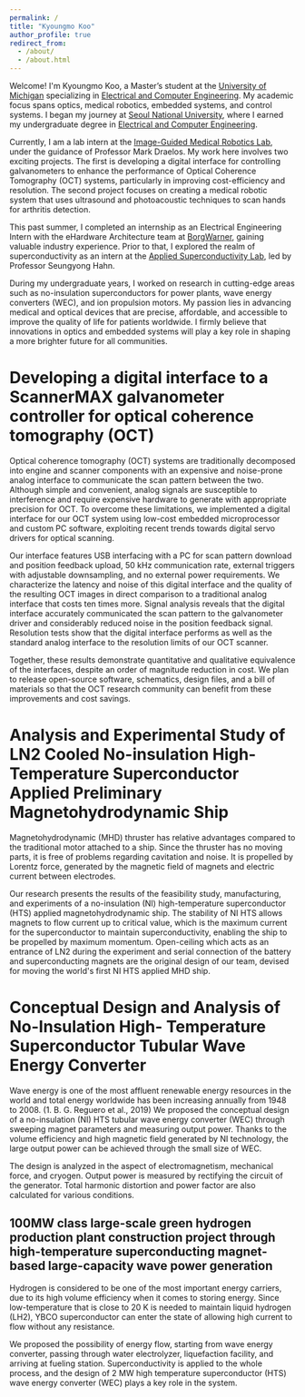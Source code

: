 ```yaml
---
permalink: /
title: "Kyoungmo Koo"
author_profile: true
redirect_from: 
  - /about/
  - /about.html
---
```


Welcome! I'm Kyoungmo Koo, a Master’s student at the [University of Michigan](https://umich.edu/) specializing in [Electrical and Computer Engineering](https://ece.engin.umich.edu/). My academic focus spans optics, medical robotics, embedded systems, and control systems. I began my journey at [Seoul National University](https://en.snu.ac.kr/index.html), where I earned my undergraduate degree in [Electrical and Computer Engineering](http://ee.snu.ac.kr/en).

Currently, I am a lab intern at the [Image-Guided Medical Robotics Lab](https://medical.robotics.umich.edu/), under the guidance of Professor Mark Draelos. My work here involves two exciting projects. The first is developing a digital interface for controlling galvanometers to enhance the performance of Optical Coherence Tomography (OCT) systems, particularly in improving cost-efficiency and resolution. The second project focuses on creating a medical robotic system that uses ultrasound and photoacoustic techniques to scan hands for arthritis detection.

This past summer, I completed an internship as an Electrical Engineering Intern with the eHardware Architecture team at [BorgWarner](https://www.borgwarner.com/home), gaining valuable industry experience. Prior to that, I explored the realm of superconductivity as an intern at the [Applied Superconductivity Lab](http://asl.snu.ac.kr/), led by Professor Seungyong Hahn.

During my undergraduate years, I worked on research in cutting-edge areas such as no-insulation superconductors for power plants, wave energy converters (WEC), and ion propulsion motors. My passion lies in advancing medical and optical devices that are precise, affordable, and accessible to improve the quality of life for patients worldwide. I firmly believe that innovations in optics and embedded systems will play a key role in shaping a more brighter future for all communities.

Developing a digital interface to a ScannerMAX galvanometer controller for optical coherence tomography (OCT)
======
Optical coherence tomography (OCT) systems are traditionally decomposed into engine and scanner components with an expensive and noise-prone analog interface to communicate the scan pattern between the two. Although simple and convenient, analog signals are susceptible to interference and require expensive hardware to generate with appropriate precision for OCT. To overcome these limitations, we implemented a digital interface for our OCT system using low-cost embedded microprocessor and custom PC software, exploiting recent trends towards digital servo drivers for optical scanning. 

Our interface features USB interfacing with a PC for scan pattern download and position feedback upload, 50 kHz communication rate, external triggers with adjustable downsampling, and no external power requirements. We characterize the latency and noise of this digital interface and the quality of the resulting OCT images in direct comparison to a traditional analog interface that costs ten times more. Signal analysis reveals that the digital interface accurately
communicated the scan pattern to the galvanometer driver and considerably reduced noise in the position feedback signal. Resolution tests show that the digital interface performs as well as the standard analog interface to the resolution limits of our OCT scanner. 

Together, these results demonstrate quantitative and qualitative equivalence of the interfaces, despite an order of magnitude reduction in cost. We plan to release open-source software, schematics, design files, and a bill of materials so that the OCT research community can benefit from these improvements and cost savings.


Analysis and Experimental Study of LN2 Cooled No-insulation High-Temperature Superconductor Applied Preliminary Magnetohydrodynamic Ship
======
Magnetohydrodynamic (MHD) thruster has relative advantages compared to the traditional motor attached to a ship. Since the thruster has no moving parts, it is free of problems regarding cavitation and noise. It is propelled by Lorentz force, generated by the magnetic field of magnets and electric current between electrodes.

Our research presents the results of the feasibility study, manufacturing, and experiments of a no-insulation (NI) high-temperature superconductor (HTS) applied magnetohydrodynamic ship. The stability of NI HTS allows magnets to flow current up to critical value, which is the maximum current for the superconductor to maintain superconductivity, enabling the ship to be propelled by maximum momentum. Open-ceiling which acts as an entrance of LN2 during the experiment and serial connection of the battery and superconducting magnets are the original design of our team, devised for moving the world's first NI HTS applied MHD ship.

Conceptual Design and Analysis of No-Insulation High- Temperature Superconductor Tubular Wave Energy Converter
======
Wave energy is one of the most affluent renewable energy resources in the world and total energy worldwide has been increasing annually from 1948 to 2008. (1. B. G. Reguero et al., 2019) 
We proposed the conceptual design of a no-insulation (NI) HTS tubular wave energy converter (WEC) through sweeping magnet parameters and measuring output power. Thanks to the volume efficiency and high magnetic field generated by NI technology, the large output power can be achieved through the small size of WEC. 

The design is analyzed in the aspect of electromagnetism, mechanical force, and cryogen. Output power is measured by rectifying the circuit of the generator. Total harmonic distortion and power factor are also calculated for various conditions.

100MW class large-scale green hydrogen production plant construction project through high-temperature superconducting magnet-based large-capacity wave power generation
------
Hydrogen is considered to be one of the most important energy carriers, due to its high volume efficiency when it comes to storing energy. Since low-temperature that is close to 20 K is needed to maintain liquid hydrogen (LH2), YBCO superconductor can enter the state of allowing high current to flow without any resistance.

We proposed the possibility of energy flow, starting from wave energy converter, passing through water electrolyzer, liquefaction facility, and arriving at fueling station. Superconductivity is applied to the whole process, and the design of 2 MW high temperature superconductor (HTS) wave energy converter (WEC) plays a key role in the system. 